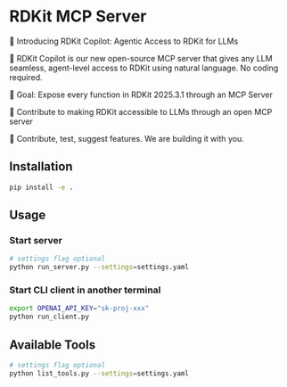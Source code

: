 # RDKit MCP Server

🚀 Introducing RDKit Copilot: Agentic Access to RDKit for LLMs
 
🧰 RDKit Copilot is our new open-source MCP server that gives any LLM seamless, agent-level access to RDKit using natural language. No coding required.

🥅 Goal: Expose every function in RDKit 2025.3.1 through an MCP Server
 
🔗 Contribute to making RDKit accessible to LLMs through an open MCP server

💬 Contribute, test, suggest features. We are building it with you.


## Installation

```bash
pip install -e .
```

## Usage

### Start server
```bash
# settings flag optional
python run_server.py --settings=settings.yaml
```

### Start CLI client in another terminal
```bash
export OPENAI_API_KEY="sk-proj-xxx"
python run_client.py
```

## Available Tools
```bash
# settings flag optional
python list_tools.py --settings=settings.yaml
```

